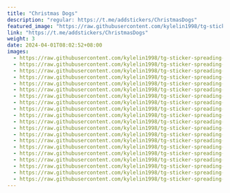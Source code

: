 ```yaml
---
title: "Сhristmas Dogs"
description: "regular: https://t.me/addstickers/ChristmasDogs"
featured_image: "https://raw.githubusercontent.com/kylelin1998/tg-sticker-spreading-worldwide-images/main/img/ea4faa09-fa5d-4719-af7f-849c73a62340.jpg"
link: "https://t.me/addstickers/ChristmasDogs"
weight: 3
date: 2024-04-01T08:02:52+08:00
images:
  - https://raw.githubusercontent.com/kylelin1998/tg-sticker-spreading-worldwide-images/main/img/ea4faa09-fa5d-4719-af7f-849c73a62340.jpg
  - https://raw.githubusercontent.com/kylelin1998/tg-sticker-spreading-worldwide-images/main/img/11f9c29c-ed51-438e-9988-70d1126da6da.jpg
  - https://raw.githubusercontent.com/kylelin1998/tg-sticker-spreading-worldwide-images/main/img/2be7bad0-f0ba-49f8-926a-2f06667b4ed2.jpg
  - https://raw.githubusercontent.com/kylelin1998/tg-sticker-spreading-worldwide-images/main/img/cd38e57e-64c1-4473-b58b-f7193500fe41.jpg
  - https://raw.githubusercontent.com/kylelin1998/tg-sticker-spreading-worldwide-images/main/img/3c9c1d21-23ea-4b90-97b5-68dc58529cd5.jpg
  - https://raw.githubusercontent.com/kylelin1998/tg-sticker-spreading-worldwide-images/main/img/eddd61a4-0f55-4550-a2e4-f3a83871189e.jpg
  - https://raw.githubusercontent.com/kylelin1998/tg-sticker-spreading-worldwide-images/main/img/cd5bd1bd-5010-4361-a2f1-bbba16adef8d.jpg
  - https://raw.githubusercontent.com/kylelin1998/tg-sticker-spreading-worldwide-images/main/img/8217871c-56f5-48d2-a7ea-41eb9aa8d4c3.jpg
  - https://raw.githubusercontent.com/kylelin1998/tg-sticker-spreading-worldwide-images/main/img/1c936e79-4c49-42ac-9442-6c3e843444db.jpg
  - https://raw.githubusercontent.com/kylelin1998/tg-sticker-spreading-worldwide-images/main/img/fadf28be-2a0c-4e37-a3fa-034e37d09894.jpg
  - https://raw.githubusercontent.com/kylelin1998/tg-sticker-spreading-worldwide-images/main/img/74c850cf-3194-4882-8cbe-2a37ccdde70b.jpg
  - https://raw.githubusercontent.com/kylelin1998/tg-sticker-spreading-worldwide-images/main/img/25bd1682-20ba-4ace-8011-b906f86483f8.jpg
  - https://raw.githubusercontent.com/kylelin1998/tg-sticker-spreading-worldwide-images/main/img/8690df20-3428-4182-8a24-6f56ddbbd55a.jpg
  - https://raw.githubusercontent.com/kylelin1998/tg-sticker-spreading-worldwide-images/main/img/a0ca5987-7321-4e2f-a998-4793554a34d2.jpg
  - https://raw.githubusercontent.com/kylelin1998/tg-sticker-spreading-worldwide-images/main/img/c02aa0af-f2f1-4bae-90c0-397a3de57b2b.jpg
  - https://raw.githubusercontent.com/kylelin1998/tg-sticker-spreading-worldwide-images/main/img/b0a6f95a-ca11-4c94-843e-1752618e17f7.jpg
  - https://raw.githubusercontent.com/kylelin1998/tg-sticker-spreading-worldwide-images/main/img/e4d526af-59a3-49c9-9e8a-aac434556a34.jpg
  - https://raw.githubusercontent.com/kylelin1998/tg-sticker-spreading-worldwide-images/main/img/dbe894b1-9703-4e56-b85a-24ccb73747d8.jpg
  - https://raw.githubusercontent.com/kylelin1998/tg-sticker-spreading-worldwide-images/main/img/42f18651-dbce-4e0e-beb8-c6c67e143482.jpg
  - https://raw.githubusercontent.com/kylelin1998/tg-sticker-spreading-worldwide-images/main/img/27a00937-36bc-4f36-8556-c833f19c2e80.jpg
---
```


